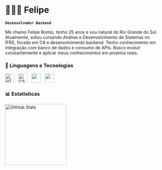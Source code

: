 # 👩🏻‍💻 Felipe

**`Desenvolvedor Backend`**

Me chamo Felipe Romio, tenho 25 anos e sou natural do Rio Grande do Sul. Atualmente, estou cursando Análise e Desenvolvimento de Sistemas no IFRS, focado em C# e desenvolvimento backend. Tenho conhecimento em integração com banco de dados e consumo de APIs. Busco evoluir constantemente e aplicar meus conhecimentos em projetos reais. 



### 🤖 Linguagens e Tecnologias

<img 
    align="left" 
    alt="HTML"
    title="HTML" 
    width="30px" 
    style="padding-right: 10px;" 
    src="https://cdn.jsdelivr.net/gh/devicons/devicon@latest/icons/html5/html5-original.svg" 
/>
<img 
    align="left" 
    alt="CSS" 
    title="CSS"
    width="30px" 
    style="padding-right: 10px;" 
    src="https://cdn.jsdelivr.net/gh/devicons/devicon@latest/icons/css3/css3-original.svg" 
/>
<img 
  src="https://cdn.jsdelivr.net/gh/devicons/devicon@latest/icons/csharp/csharp-original.svg" 
  width="30px" 
  style="padding-right: 10px;" 
/> 
<img 
    src="https://cdn.jsdelivr.net/gh/devicons/devicon@latest/icons/mysql/mysql-original.svg" 
    width="30px" 
    style="padding-right: 10px;" 
/>  

### 📊 Estatísticas

<p>
  <img 
    align="left" 
    alt="GitHub Stats" 
    height="200" 
    style="padding-right: 10px;" 
    src="https://github-readme-stats.vercel.app/api?username=feliperomio&show_icons=true&theme=tokyonight&include_all_commits=true&locale=pt-br" 
  />

